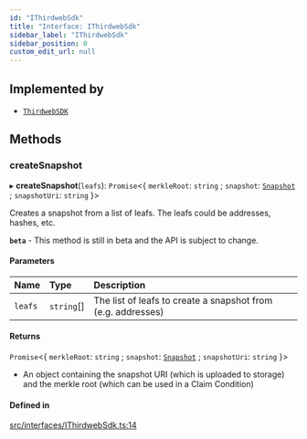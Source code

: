 ```yaml
---
id: "IThirdwebSdk"
title: "Interface: IThirdwebSdk"
sidebar_label: "IThirdwebSdk"
sidebar_position: 0
custom_edit_url: null
---
```


## Implemented by

- [`ThirdwebSDK`](../classes/ThirdwebSDK)

## Methods

### createSnapshot

▸ **createSnapshot**(`leafs`): `Promise`<{ `merkleRoot`: `string` ; `snapshot`: [`Snapshot`](../classes/Snapshot) ; `snapshotUri`: `string`  }\>

Creates a snapshot from a list of leafs. The leafs could be addresses,
hashes, etc.

**`beta`** - This method is still in beta and the API is subject to change.

#### Parameters

| Name | Type | Description |
| :------ | :------ | :------ |
| `leafs` | `string`[] | The list of leafs to create a snapshot from (e.g. addresses) |

#### Returns

`Promise`<{ `merkleRoot`: `string` ; `snapshot`: [`Snapshot`](../classes/Snapshot) ; `snapshotUri`: `string`  }\>

- An object containing the snapshot URI (which is uploaded to storage) and the merkle root (which can be used in a Claim Condition)

#### Defined in

[src/interfaces/IThirdwebSdk.ts:14](https://github.com/PrasoonPratham/nftlabs-sdk-ts/blob/ff1ad69/src/interfaces/IThirdwebSdk.ts#L14)
